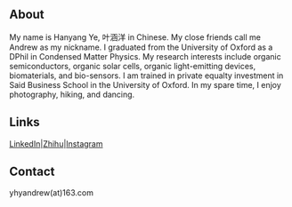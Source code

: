 ## About

My name is Hanyang Ye, 叶涵洋 in Chinese. My close friends call me Andrew as my nickname. I graduated from the University of Oxford as a DPhil in Condensed Matter Physics. My research interests include organic semiconductors, organic solar cells, organic light-emitting devices, biomaterials, and bio-sensors. I am trained in private equalty investment in Said Business School in the University of Oxford. In my spare time, I enjoy photography, hiking, and dancing.

## Links

[LinkedIn](https://www.linkedin.com/in/hanyang-ye/)|[Zhihu](https://www.zhihu.com/people/an-de-lu-73-43)|[Instagram](https://www.instagram.com/hanyang_ye/)

## Contact

yhyandrew(at)163.com
